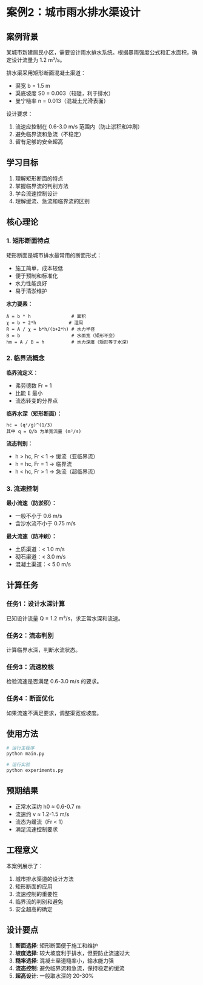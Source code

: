 # 案例2：城市雨水排水渠设计

## 案例背景

某城市新建居民小区，需要设计雨水排水系统。根据暴雨强度公式和汇水面积，确定设计流量为 1.2 m³/s。

排水渠采用矩形断面混凝土渠道：
- 渠宽 b = 1.5 m
- 渠底坡度 S0 = 0.003（较陡，利于排水）
- 曼宁糙率 n = 0.013（混凝土光滑表面）

设计要求：
1. 流速应控制在 0.6-3.0 m/s 范围内（防止淤积和冲刷）
2. 避免临界流和急流（不稳定）
3. 留有足够的安全超高

## 学习目标

1. 理解矩形断面的特点
2. 掌握临界流的判别方法
3. 学会流速控制设计
4. 理解缓流、急流和临界流的区别

## 核心理论

### 1. 矩形断面特点

矩形断面是城市排水最常用的断面形式：
- 施工简单，成本较低
- 便于预制和标准化
- 水力性能良好
- 易于清淤维护

**水力要素：**
```
A = b * h               # 面积
χ = b + 2*h            # 湿周
R = A / χ = b*h/(b+2*h) # 水力半径
B = b                   # 水面宽（矩形不变）
hm = A / B = h          # 水力深度（矩形等于水深）
```

### 2. 临界流概念

**临界流定义：**
- 弗劳德数 Fr = 1
- 比能 E 最小
- 流态转变的分界点

**临界水深（矩形断面）：**
```
hc = (q²/g)^(1/3)
其中 q = Q/b 为单宽流量 (m²/s)
```

**流态判别：**
- h > hc, Fr < 1 → 缓流（亚临界流）
- h = hc, Fr = 1 → 临界流
- h < hc, Fr > 1 → 急流（超临界流）

### 3. 流速控制

**最小流速（防淤积）：**
- 一般不小于 0.6 m/s
- 含沙水流不小于 0.75 m/s

**最大流速（防冲刷）：**
- 土质渠道：< 1.0 m/s
- 砌石渠道：< 3.0 m/s
- 混凝土渠道：< 5.0 m/s

## 计算任务

### 任务1：设计水深计算

已知设计流量 Q = 1.2 m³/s，求正常水深和流速。

### 任务2：流态判别

计算临界水深，判断水流状态。

### 任务3：流速校核

检验流速是否满足 0.6-3.0 m/s 的要求。

### 任务4：断面优化

如果流速不满足要求，调整渠宽或坡度。

## 使用方法

```python
# 运行主程序
python main.py

# 运行实验
python experiments.py
```

## 预期结果

- 正常水深约 h0 ≈ 0.6-0.7 m
- 流速约 v ≈ 1.2-1.5 m/s
- 流态为缓流（Fr < 1）
- 满足流速控制要求

## 工程意义

本案例展示了：
1. 城市排水渠道的设计方法
2. 矩形断面的应用
3. 流速控制的重要性
4. 临界流的判别和避免
5. 安全超高的确定

## 设计要点

1. **断面选择**: 矩形断面便于施工和维护
2. **坡度选择**: 较大坡度利于排水，但要防止流速过大
3. **糙率选择**: 混凝土渠道糙率小，输水能力强
4. **流态控制**: 避免临界流和急流，保持稳定的缓流
5. **超高设计**: 一般取水深的 20-30%
